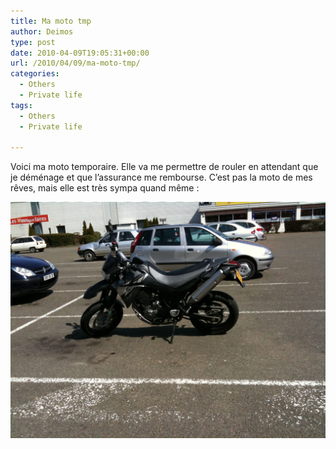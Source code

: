```yaml
---
title: Ma moto tmp
author: Deimos
type: post
date: 2010-04-09T19:05:31+00:00
url: /2010/04/09/ma-moto-tmp/
categories:
  - Others
  - Private life
tags:
  - Others
  - Private life

---
```



Voici ma moto temporaire. Elle va me permettre de rouler en attendant que je déménage et que l’assurance me rembourse. C’est pas la moto de mes rêves, mais elle est très sympa quand même :

![l_2048_1536_6D7235BB-2229-4C78-A56C-0F8B027A2F7E](/images/l_2048_1536_6D7235BB-2229-4C78-A56C-0F8B027A2F7E.jpeg)
